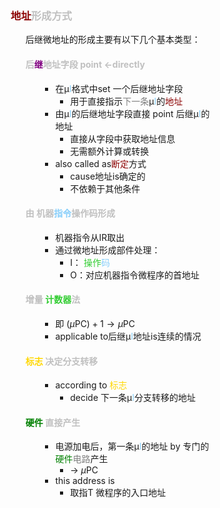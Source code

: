<div style="float: left; width: 64%; padding: 1%;">

###  <span style="color: silver;"><span style="color: DarkRed;">地址</span>形成方式  

<ul>

后继微地址的形成主要有以下几个基本类型：  

####  <span style="color: silver;">后<span style="color: purple;">继</span>地址字段 point ←directly

<ul>

- 在μ<span style="color: LightSkyBlue;">I</span>格式中set 一个后继地址字段
  - 用于直接指示<span style="color: gray;">下一条</span>μ<span style="color: LightSkyBlue;">I</span>的<span style="color: DarkRed;">地址</span>
- 由μ<span style="color: LightSkyBlue;">I</span>的后继地址字段直接 point 后继μ<span style="color: LightSkyBlue;">I</span>的地址
  - 直接从字段中获取地址信息
  - 无需额外计算或转换
- also called as<span style="color: DarkRed;">断定</span>方式
  - cause地址is确定的
  - 不依赖于其他条件
</ul>

####  <span style="color: silver;">由 机器<span style="color: LightSkyBlue;">指令</span>操作码形成

<ul>

  - 机器指令从IR取出
  - 通过微地址形成部件处理：
    - I： <span style="color: LimeGreen;">操作</span><span style="color: LightSkyBlue;">码</span>
    - O：对应机器指令微程序的首地址
</ul>

####  <span style="color: silver;">增量 <span style="color: LimeGreen;">计数器</span>法

<ul>

- 即 $(\mu\mathrm{PC})+1{\rightarrow}\mu\mathrm{PC}$
- applicable to后继μ<span style="color: LightSkyBlue;">I</span>地址is连续的情况

</ul>

####  <span style="color: Gold;">标志</span> <span style="color: silver;">决定分支转移

<ul>

- according to <span style="color: Gold;">标志</span>
  - decide 下一条μ<span style="color: LightSkyBlue;">I</span>分支转移的地址

</ul>

#### <span style="color: green;">硬件</span> <span style="color: silver;">直接产生

<ul>

- 电源加电后，第一条μ<span style="color: LightSkyBlue;">I</span>的地址 by 专门的<span style="color: green;">硬件</span><span style="color: gray;">电路</span>产生
  - → $\mu\mathrm{PC}$
- this address is
  - 取指T 微程序的入口地址
</ul>

</ul>
</div>
<div style="float: right; width: 26%; padding: 1%;">

</div>
<div style="clear: both;"></div>
